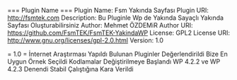 === Plugin Name ===
Plugin Name: Fsm Yakında Sayfası
Plugin URI: http://fsmtek.com
Description: Bu Pluginle Wp de Yakında Sayaçlı Yakında Sayfası Oluşturabilirsiniz
Author: Mehmet ÖZDEMiR
Author URI: https://github.com/FsmTEK/FsmTEK-YakindaWP
License: GPL2
License URI: http://www.gnu.org/licenses/gpl-2.0.html
Version: 1.0


= 1.0 =
İnternet Araştırması Yapıldı
Bulunan Pluginler Değerlendirildi
Bize En Uygun Örnek Seçildi
Kodlamalar Değiştirilmeye Başlandı
WP 4.2.2 ve WP 4.2.3 Denendi
Stabil Çalıştığına Kara Verildi 
